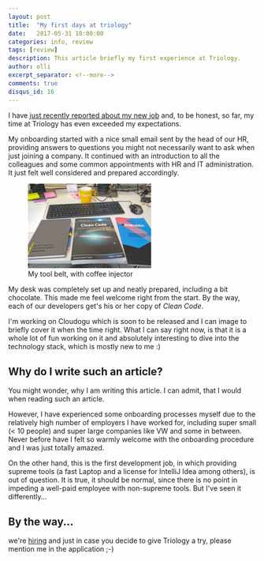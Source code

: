 ```yaml
---
layout: post
title:  "My first days at triology"
date:   2017-05-31 10:00:00
categories: info, review
tags: [review]
description: This article briefly my first experience at Triology.
author: olli
excerpt_separator: <!--more-->
comments: true
disqus_id: 16
---
```


I have [just recently reported about my new job](/about-my-2016.html) and, to be honest, so far, my time at Triology has even exceeded my expectations.

My onboarding started with a nice small email sent by the head of our HR, providing answers to questions you might not 
necessarily want to ask when just joining a company. It continued with an introduction to all the colleagues and some 
common appointments with HR and IT administration. It just felt well considered and prepared accordingly. 

<!--more-->

<figure class="right">
    <img src="/img/trio-tools.jpg" style="width: 250px;" title="My tool belt, with coffee injector" alt="My tool belt, with coffee injector">
    <figcaption>My tool belt, with coffee injector</figcaption>
</figure>

My desk was completely set up and neatly prepared, including a bit chocolate. This made me feel welcome right from the start. By the way, each of our developers get's his or her copy of *Clean Code*.

I'm working on Cloudogu which is soon to be released and I can image to briefly cover it when the time right. What 
I can say right now, is that it is a whole lot of fun working on it and absolutely interesting to dive into the 
technology stack, which is mostly new to me :)

## Why do I write such an article?

You might wonder, why I am writing this article. I can admit, that I would when reading such an article. 

However, I have experienced some onboarding processes myself due to the relatively high number of employers I have worked for, including super small (< 10 people) and super large companies like VW and some in between. Never before have I felt so warmly welcome with the onboarding procedure and I was just totally amazed. 

On the other hand, this is the first development job, in which providing supreme tools (a fast Laptop and a license for IntelliJ Idea among others), is out of question. It is true, it should be normal, since there is no point in impeding a well-paid employee with non-supreme tools. But I've seen it differently...

## By the way...

we're [hiring](https://www.triology.de/karriere) and just in case you decide to give Triology a try, please mention me in the application ;-)





